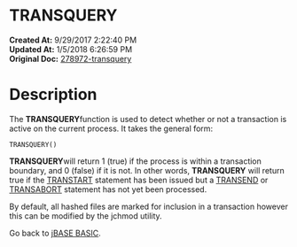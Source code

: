 # TRANSQUERY

**Created At:** 9/29/2017 2:22:40 PM  
**Updated At:** 1/5/2018 6:26:59 PM  
**Original Doc:** [278972-transquery](https://docs.jbase.com/36868-jbase-basic/278972-transquery)  


# Description

The **TRANSQUERY**function is used to detect whether or not a transaction is active on the current process. It takes the general form:

```
TRANSQUERY()
```

**TRANSQUERY**will return 1 (true) if the process is within a transaction boundary, and 0 (false) if it is not. In other words, **TRANSQUERY** will return true if the [TRANSTART](./../transtart) statement has been issued but a [TRANSEND](./../transend) or [TRANSABORT](./../transabort) statement has not yet been processed.

By default, all hashed files are marked for inclusion in a transaction however this can be modified by the jchmod utility.



Go back to [jBASE BASIC](./../jbase-basic-programmers-reference-guide).
